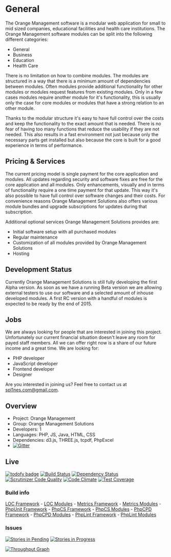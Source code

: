 # General

The Orange Management software is a modular web application for small to mid sized companies, educational facilities and health care institutions. The Orange Management software modules can be split into the following different categories:

* General
* Business
* Education
* Health Care

There is no limitation on how to combine modules. The modules are structured in a way that there is a minimum amount of dependencies between modules. Often modules provide additional functionality for other modules or modules request features from existing modules. Only in a few cases modules require another module for it's functionality, this is usually only the case for core modules or modules that have a strong relation to an other module.

Thanks to the modular structure it's easy to have full control over the costs and keep the functionality to the exact amount that is needed. There is no fear of having too many functions that reduce the usability if they are not needed. This also results in a fast environment not just because only the necessary parts get installed but also because the core is built for a good experience in terms of performance.

## Pricing & Services

The current pricing model is single payment for the core application and modules. All updates regarding security and software fixes are free for the core application and all modules. Only enhancements, visually and in terms of functionality require a one time payment for that update. This way it's also possible to have full control over software changes and their costs. For convenience reasons Orange Management Solutions also offers various module bundles and upgrade subscriptions for updates during that subscription.

Additional optional services Orange Management Solutions provides are:

* Initial software setup with all purchased modules
* Regular maintenance
* Customization of all modules provided by Orange Management Solutions
* Hosting

## Development Status

Currently Orange Management Solutions is still fully developing the first Alpha version. As soon as we have a running Beta version we are allowing external testers to use our software and a selected amount of inhouse developed modules. A first RC version with a handful of modules is expected to be ready by the end of 2015.

## Jobs

We are always looking for people that are interested in joining this project. Unfortunately our current financial situation doesn't leave any room for payed staff members. All we can offer right now is a share of our future income and a great time. We are looking for:

* PHP developer
* JavaScript developer
* Frontend developer
* Designer

Are you interested in joining us? Feel free to contact us at spl1nes.com@gmail.com.

## Overview

* Project: Orange Management
* Group: Orange Management Solutions
* Developers: 1
* Languages: PHP, JS, Java, HTML, CSS
* Dependencies: d3.js, THREE.js, tcpdf, PhpExcel
* [![Gitter](https://badges.gitter.im/Join%20Chat.svg)](https://gitter.im/spl1nes/oms?utm_source=badge&utm_medium=badge&utm_campaign=pr-badge&utm_content=body_badge)

## Live

[![todofy badge](https://todofy.org/b/spl1nes/Orange-Management/develop)](https://todofy.org/r/spl1nes/Orange-Management/develop) [![Build Status](https://travis-ci.org/spl1nes/Orange-Management.svg?branch=slave)](https://travis-ci.org/spl1nes/Orange-Management) [![Dependency Status](https://www.versioneye.com/user/projects/55e48efd8c0f62001c00002e/badge.svg?style=flat)](https://www.versioneye.com/user/projects/55e48efd8c0f62001c00002e) [![Scrutinizer Code Quality](https://scrutinizer-ci.com/g/spl1nes/oms/badges/quality-score.png?b=slave)](https://scrutinizer-ci.com/g/spl1nes/oms/?branch=slave) [![Code Climate](https://codeclimate.com/github/spl1nes/oms/badges/gpa.svg)](https://codeclimate.com/github/spl1nes/oms) [![Test Coverage](https://codeclimate.com/github/spl1nes/oms/badges/coverage.svg)](https://codeclimate.com/github/spl1nes/oms/coverage)

### Build info

[LOC Framework](http://orange-management.de/Build/stats/phpOMS.log) - 
[LOC Modules](http://orange-management.de/Build/stats/ModulesStats.log) - 
[Metrics Framework](http://orange-management.de/Build/stats/ReportFramework.html) - 
[Metrics Modules](http://orange-management.de/Build/stats/ReportModules.html) - 
[PhpUnit Framework](http://orange-management.de/Build/logs/phpunit.log) - 
[PhpCS Framework](http://orange-management.de/Build/logs/phpcsFramework.log) - 
[PhpCS Modules](http://orange-management.de/Build/logs/phpcsModules.log) - 
[PhpCPD Framework](http://orange-management.de/Build/logs/phpcpdFramework.log) - 
[PhpCPD Modules](http://orange-management.de/Build/logs/phpcpdModules.log) - 
[PhpLint Framework](http://orange-management.de/Build/logs/phpLintFramework.log) - 
[PhpLint Modules](http://orange-management.de/Build/logs/phpLintModules.log)

### Issues
[![Stories in Pending](https://badge.waffle.io/spl1nes/oms.svg?label=ready&title=pending)](http://waffle.io/spl1nes/oms)
[![Stories in Progress](https://badge.waffle.io/spl1nes/oms.svg?label=in%20progress&title=in%20progress)](http://waffle.io/spl1nes/oms)

[![Throughput Graph](http://graphs.waffle.io/spl1nes/oms/throughput.svg)](https://waffle.io/spl1nes/oms/metrics)
